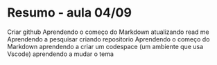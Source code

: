# Resumo - aula 04/09
Criar github
Aprendendo o começo do Markdown
atualizando read me
Aprendendo a pesquisar 
criando repositorio
Aprendendo o começo do Markdown
aprendendo a criar um codespace (um ambiente que usa Vscode)
aprendendo a mudar o tema 
